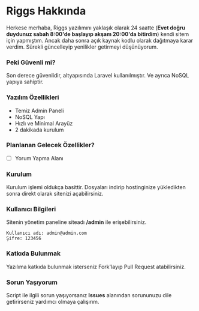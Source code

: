 # Riggs Hakkında

Herkese merhaba, Riggs yazılımını yaklaşık olarak 24 saatte (**Evet doğru duydunuz sabah 8:00'de başlayıp akşam 20:00'da bitirdim**) kendi sitem için yapmıştım. Ancak daha sonra açık kaynak kodlu olarak dağıtmaya karar verdim. Sürekli güncelleyip yenilikler getirmeyi düşünüyorum.

### Peki Güvenli mi?

Son derece güvenlidir, altyapısında Laravel kullanılmıştır. Ve ayrıca NoSQL yapıya sahiptir.

### Yazılım Özellikleri

- Temiz Admin Paneli
- NoSQL Yapı
- Hızlı ve Minimal Arayüz
- 2 dakikada kurulum

### Planlanan Gelecek Özellikler?

- [ ] Yorum Yapma Alanı

### Kurulum

Kurulum işlemi oldukça basittir. Dosyaları indirip hostinginize yükledikten sonra direkt olarak sitenizi açabilirsiniz.

### Kullanıcı Bilgileri

Sitenin yönetim paneline siteadı **/admin** ile erişebilirsiniz.

````
Kullanıcı adı: admin@admin.com
Şifre: 123456
````

### Katkıda Bulunmak

Yazılıma katkıda bulunmak isterseniz Fork'layıp Pull Request atabilirsiniz.

### Sorun Yaşıyorum

Script ile ilgili sorun yaşıyorsanız **Issues** alanından sorununuzu dile getirirseniz yardımcı olmaya çalışırım.
